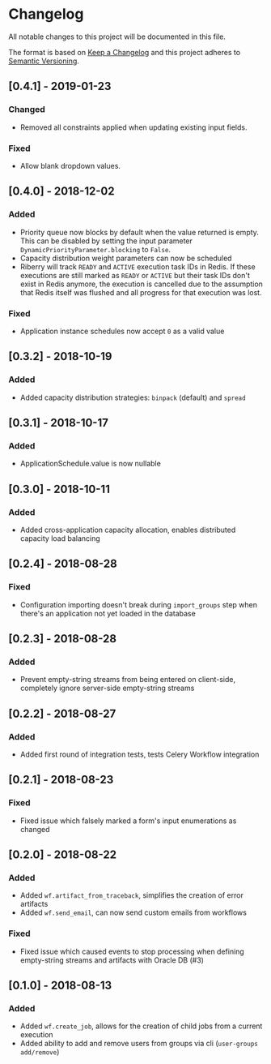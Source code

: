 # Changelog
All notable changes to this project will be documented in this file.

The format is based on [Keep a Changelog](http://keepachangelog.com/en/1.0.0/)
and this project adheres to [Semantic Versioning](http://semver.org/spec/v2.0.0.html).

## [0.4.1] - 2019-01-23
### Changed
- Removed all constraints applied when updating existing input fields.

### Fixed
- Allow blank dropdown values.

## [0.4.0] - 2018-12-02
### Added
- Priority queue now blocks by default when the value returned is
  empty. This can be disabled by setting the input parameter
  `DynamicPriorityParameter.blocking` to `False`.
- Capacity distribution weight parameters can now be scheduled
- Riberry will track `READY` and `ACTIVE` execution task IDs in Redis.
  If these executions are still marked as `READY` or `ACTIVE` but their
  task IDs don't exist in Redis anymore, the execution is cancelled due
  to the assumption that Redis itself was flushed and all progress for
  that execution was lost.

### Fixed
- Application instance schedules now accept `0` as a valid value

## [0.3.2] - 2018-10-19
### Added
- Added capacity distribution strategies: `binpack` (default) and
  `spread`

## [0.3.1] - 2018-10-17
### Added
- ApplicationSchedule.value is now nullable

## [0.3.0] - 2018-10-11
### Added
- Added cross-application capacity allocation, enables distributed
  capacity load balancing

## [0.2.4] - 2018-08-28
### Fixed
- Configuration importing doesn't break during `import_groups` step
  when there's an application not yet loaded in the database

## [0.2.3] - 2018-08-28
### Added
- Prevent empty-string streams from being entered on client-side,
  completely ignore server-side empty-string streams

## [0.2.2] - 2018-08-27
### Added
- Added first round of integration tests, tests Celery Workflow
  integration

## [0.2.1] - 2018-08-23
### Fixed
- Fixed issue which falsely marked a form's input enumerations as
  changed

## [0.2.0] - 2018-08-22
### Added
- Added `wf.artifact_from_traceback`, simplifies the creation of error
  artifacts
- Added `wf.send_email`, can now send custom emails from workflows

### Fixed
- Fixed issue which caused events to stop processing when defining
  empty-string streams and artifacts with Oracle DB (#3)

## [0.1.0] - 2018-08-13
### Added
- Added `wf.create_job`, allows for the creation of child jobs from a
  current execution
- Added ability to add and remove users from groups via cli
  (`user-groups add/remove`)
